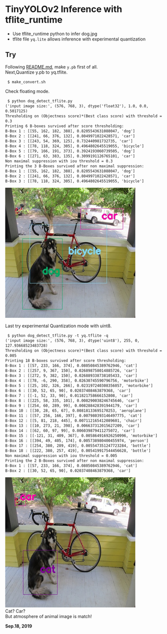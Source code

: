 # TinyYOLOv2 Inference with tflite_runtime  
- Use tflite_runtime python to infer dog.jpg  
- tflite file `yq.lite` allows inference with experimental quantization  

## Try  
Following [README.md](https://github.com/k5iogura/vinosyp/blob/master/ie/si23tinyyolov2/README.md), make `y.pb` first of all.  
Next,Quantize y.pb to yq.tflite.  
```
 $ make_convert.sh
```

Check floating mode.  
```
 $ python dog_detect_tflite.py 
('input image size:', (576, 768, 3), dtype('float32'), 1.0, 0.0, 0.5017125)
Thresholding on (Objectness score)*(Best class score) with threshold = 0.3
Printing 6 B-boxes survived after score thresholding:
B-Box 1 : [[55, 162, 182, 388], 0.8205543631088047, 'dog']
B-Box 2 : [[241, 66, 376, 132], 0.8049971022428571, 'car']
B-Box 3 : [[243, 54, 369, 125], 0.732440981732735, 'car']
B-Box 4 : [[78, 118, 324, 305], 0.4964802645519055, 'bicycle']
B-Box 5 : [[79, 166, 191, 373], 0.3924193060739505, 'dog']
B-Box 6 : [[271, 63, 383, 135], 0.3099191126765101, 'car']
Non maximal suppression with iou threshold = 0.3
Printing the 3 B-Boxes survived after non maximal suppression:
B-Box 1 : [[55, 162, 182, 388], 0.8205543631088047, 'dog']
B-Box 2 : [[241, 66, 376, 132], 0.8049971022428571, 'car']
B-Box 3 : [[78, 118, 324, 305], 0.4964802645519055, 'bicycle']
```
![](./result-float.jpg)  

Last try experimental Quantization mode with uint8.  
```
 $ python dog_detect_tflite.py -t yq.tflite -q
('input image size:', (576, 768, 3), dtype('uint8'), 255, 0, 127.93668523483728)
Thresholding on (Objectness score)*(Best class score) with threshold = 0.005
Printing 18 B-boxes survived after score thresholding:
B-Box 1 : [[57, 233, 166, 374], 0.08050845389762946, 'cat']
B-Box 2 : [[257, 9, 367, 150], 0.026898758014885726, 'car']
B-Box 3 : [[272, 9, 382, 150], 0.026889338738105433, 'car']
B-Box 4 : [[78, -6, 290, 358], 0.02630745590796756, 'motorbike']
B-Box 5 : [[25, 102, 326, 266], 0.023197240308356057, 'motorbike']
B-Box 6 : [[30, 52, 65, 90], 0.02037408463879368, 'car']
B-Box 7 : [[-1, 52, 33, 90], 0.011821758666152808, 'car']
B-Box 8 : [[225, 58, 335, 101], 0.008290038246745646, 'car']
B-Box 9 : [[254, 60, 289, 99], 0.008288428391944179, 'car']
B-Box 10 : [[30, 28, 65, 67], 0.00818133695170253, 'aeroplane']
B-Box 11 : [[57, 256, 166, 397], 0.007980393146497775, 'cat']
B-Box 12 : [[5, 81, 218, 445], 0.007112165412089601, 'chair']
B-Box 13 : [[10, 273, 21, 398], 0.006637312015627209, 'car']
B-Box 14 : [[62, 60, 97, 99], 0.006039879411275072, 'car']
B-Box 15 : [[-121, 31, 409, 367], 0.005864916926250996, 'motorbike']
B-Box 16 : [[394, 49, 405, 174], 0.005738980400455974, 'person']
B-Box 17 : [[254, 380, 289, 419], 0.005547351247723284, 'bottle']
B-Box 18 : [[222, 380, 257, 419], 0.005419917544456628, 'bottle']
Non maximal suppression with iou threshold = 0.005
Printing the 2 B-Boxes survived after non maximal suppression:
B-Box 1 : [[57, 233, 166, 374], 0.08050845389762946, 'cat']
B-Box 2 : [[30, 52, 65, 90], 0.02037408463879368, 'car']
```
![](./result-quant.jpg)  
Cat? Car?  
But atmosphere of animal image is match!  

**Sep.18, 2019**  
